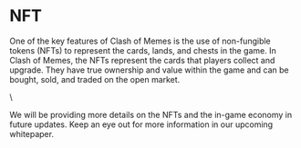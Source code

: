 # NFT

One of the key features of Clash of Memes is the use of non-fungible tokens (NFTs) to represent the cards, lands, and chests in the game. In Clash of Memes, the NFTs represent the cards that players collect and upgrade. They have true ownership and value within the game and can be bought, sold, and traded on the open market.

\


We will be providing more details on the NFTs and the in-game economy in future updates. Keep an eye out for more information in our upcoming whitepaper.

